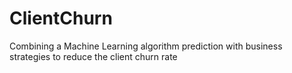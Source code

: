 # ClientChurn
Combining a Machine Learning algorithm prediction with business strategies to reduce the client churn rate
